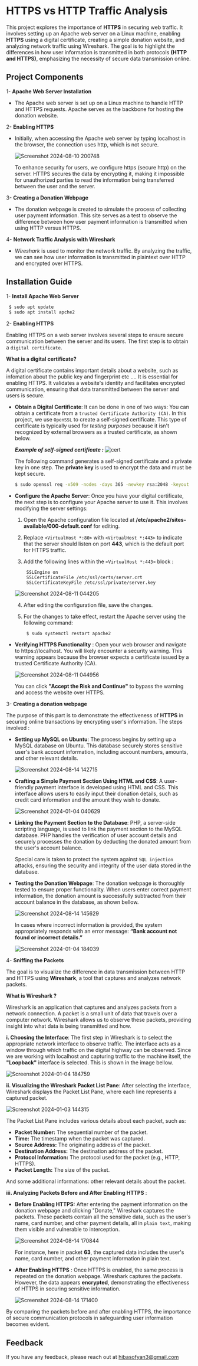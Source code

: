 
# HTTPS vs HTTP Traffic Analysis

This project explores the importance of **HTTPS** in securing web traffic. It involves setting up an Apache web server on a Linux machine, enabling **HTTPS** using a digital certificate, creating a simple donation website, and analyzing network traffic using Wireshark. The goal is to highlight the differences in how user information is transmitted in both protocols **(HTTP and HTTPS)**, emphasizing the necessity of secure data transmission online.

## Project Components
1- **Apache Web Server Installation**
* The Apache web server is set up on a Linux machine to handle HTTP and HTTPS requests. Apache serves as the backbone for hosting the donation website.
  
2- **Enabling HTTPS**
* Initially, when accessing the Apache web server by typing localhost in the browser, the connection uses http, which is not secure. 

    ![Screenshot 2024-08-10 200748](https://github.com/user-attachments/assets/3b094888-4588-4ccd-ba0b-5364036ea560)

    To enhance security for users, we configure https (secure http) on the server. HTTPS secures the data by encrypting it, making it impossible for unauthorized parties to read the information being transferred between the user and the server.

3-  **Creating a Donation Webpage**
* The donation webpage is created to simulate the process of collecting user payment information. This site serves as a test to observe the difference between how user payment information is transmitted when using HTTP versus HTTPS.

4- **Network Traffic Analysis with Wireshark**
* *Wireshark* is used to monitor the network traffic. By analyzing the traffic, we can see how user information is transmitted in plaintext over HTTP and encrypted over HTTPS.




## Installation Guide

1- **Install Apache Web Server**
```bash
 $ sudo apt update
 $ sudo apt install apche2
```

2- **Enabling HTTPS**

Enabling HTTPS on a web server involves several steps to ensure secure communication between the server and its users. The first step is to obtain a `digital certificate`. 

**What is a digital certificate?**

A digital certificate contains important details about a website, such as infomation about the public key and fingerprint etc .... It is essential for enabling HTTPS. It validates a website's identity and facilitates encrypted communication, ensuring that data transmitted between the server and users is secure.


- **Obtain a Digital Certificate**: It can be done in one of two ways: You can obtain a certificate from a `trusted Certificate Authority (CA)`. In this project, we use `OpenSSL` to create a self-signed certificate. This type of certificate is typically used for *_testing purposes_* because it isn't recognized by external browsers as a trusted certificate, as shown below.

    **_Example of self-signed certificate :_** 
    ![cert](https://github.com/user-attachments/assets/911a60a7-32e6-4280-a3f8-d651effd066c)


    The following command generates a self-signed certificate and a private key in one step. The **private key** is used to encrypt the data and must be kept secure. 
    ```bash
    $ sudo openssl req -x509 -nodes -days 365 -newkey rsa:2048 -keyout /etc/ssl/private/server.key -out /etc/ssl/certs/server.crt
    ```

- **Configure the Apache Server**: Once you have your digital certificate, the next step is to configure your Apache server to use it. This involves modifying the server settings: 

    1. Open the Apache configuration file located at **/etc/apache2/sites-available/000-default.conf** for editing.
    2. Replace `<VirtualHost *:80>` with `<VirtualHost *:443>` to indicate that the server should listen on port **443**, which is the default port for HTTPS traffic.
    3. Add the following lines within the `<VirtualHost *:443>` block :

            SSLEngine on
            SSLCertificateFile /etc/ssl/certs/server.crt
            SSLCertificateKeyFile /etc/ssl/private/server.key

    ![Screenshot 2024-08-11 044205](https://github.com/user-attachments/assets/2b3863ac-f8b5-4273-9faa-ec3eff79bfe8)
  
    4. After editing the configuration file, save the changes.
  
    5. For the changes to take effect, restart the Apache server using the following command:

            $ sudo systemctl restart apache2


   

- **Verifying HTTPS Functionality** : Open your web browser and navigate to https://localhost. You will likely encounter a security warning. This warning appears because the browser expects a certificate issued by a trusted Certificate Authority (CA). 

    ![Screenshot 2024-08-11 044956](https://github.com/user-attachments/assets/fe6535f4-e095-427f-9023-2bf23f9f82ac)

    You can click **"Accept the Risk and Continue"** to bypass the warning and access the website over HTTPS. 


3- **Creating a donation webpage**

The purpose of this part is to demonstrate the effectiveness of **HTTPS** in securing online transactions by encrypting user's information. The steps involved :

* **Setting up MySQL on Ubuntu**:
    The process begins by setting up a MySQL database on Ubuntu. This database securely stores sensitive user's bank account information, including account numbers, amounts, and other relevant details.

    ![Screenshot 2024-08-14 142715](https://github.com/user-attachments/assets/1eeb91b2-c64f-47b5-a183-a88588b39afe)

* **Crafting a Simple Payment Section Using HTML and CSS**: A user-friendly payment interface is developed using HTML and CSS. This interface allows users to easily input their donation details, such as credit card information and the amount they wish to donate.

    ![Screenshot 2024-01-04 040629](https://github.com/user-attachments/assets/78b5dc51-107b-46e3-a707-906303015ce6)


* **Linking the Payment Section to the Database**:
    PHP, a server-side scripting language, is used to link the payment section to the MySQL database. PHP handles the verification of user account details and securely processes the donation by deducting the donated amount from the user's account balance.
    
    Special care is taken to protect the system against `SQL injection` attacks, ensuring the security and integrity of the user data stored in the database.

* **Testing the Donation Webpage**: The donation webpage is thoroughly tested to ensure proper functionality. When users enter correct payment information, the donation amount is successfully subtracted from their account balance in the database, as shown bellow.

    ![Screenshot 2024-08-14 145629](https://github.com/user-attachments/assets/447a7e67-426a-40a9-b493-6cf1b31295c3)

    In cases where incorrect information is provided, the system appropriately responds with an error message: **“Bank account not found or incorrect details.”**

    ![Screenshot 2024-01-04 184039](https://github.com/user-attachments/assets/a9950d49-58f9-4732-a77b-46f746552286)


4- **Sniffing the Packets**

The goal is to visualize the difference in data transmission between HTTP and HTTPS using **Wireshark**, a tool that captures and analyzes network packets.

**What is Wireshark ?**

Wireshark is an application that captures and analyzes packets from a network connection. A packet is a small unit of data that travels over a computer network. Wireshark allows us to observe these packets, providing insight into what data is being transmitted and how.


**i. Choosing the Interface**:
The first step in Wireshark is to select the appropriate network interface to observe traffic. The interface acts as a window through which traffic on the digital highway can be observed.
Since we are working with localhost and capturing traffic to the machine itself, the **"Loopback"** interface is selected. This is shown in the image bellow.

![Screenshot 2024-01-04 184759](https://github.com/user-attachments/assets/efd78d38-aaba-4511-8ff9-de51913d2a24)


**ii. Visualizing the Wireshark Packet List Pane**: After selecting the interface, Wireshark displays the Packet List Pane, where each line represents a captured packet.

![Screenshot 2024-01-03 144315](https://github.com/user-attachments/assets/b80a0add-89fc-491d-b375-93fd0197da8c)

The Packet List Pane includes various details about each packet, such as:

* **Packet Number:** The sequential number of the packet.
* **Time:** The timestamp when the packet was captured.
* **Source Address:** The originating address of the packet.
* **Destination Address:** The destination address of the packet.
* **Protocol Information:** The protocol used for the packet (e.g., HTTP, HTTPS).
* **Packet Length:** The size of the packet.

And some additional informations: other relevant details about the packet.

**iii. Analyzing Packets Before and After Enabling HTTPS** :

* **Before Enabling HTTPS:** After entering the payment information on the donation webpage and clicking "Donate," Wireshark captures the packets. These packets contain all the sensitive data, such as the user's name, card number, and other payment details, all in `plain text`, making them visible and vulnerable to interception.

    ![Screenshot 2024-08-14 170844](https://github.com/user-attachments/assets/fe0b2d54-7537-40df-ac10-83739124afec)

    For instance, here in packet **63**, the captured data includes the user's name, card number, and other payment information in plain text.


* **After Enabling HTTPS** : Once HTTPS is enabled, the same process is repeated on the donation webpage. Wireshark captures the packets. However, the data appears **encrypted**, demonstrating the effectiveness of HTTPS in securing sensitive information.

    ![Screenshot 2024-08-14 171400](https://github.com/user-attachments/assets/bbf1a690-2ad3-4b13-9243-954c18ce783b)


By comparing the packets before and after enabling HTTPS, the importance of secure communication protocols in safeguarding user information becomes evident.
## Feedback

If you have any feedback, please reach out at hibasofyan3@gmail.com

